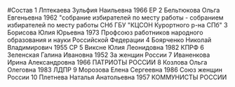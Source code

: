 #Состав
1 Лптекаева Зульфия Наильевна 1966 ЕР
2 Бельтюкова Ольга Евгеньевна 1962 \"собрание избирателей по месту работы - собранием избирателей по месту работы СНб ГБУ \"КЦСОН Курортного р-на СПб\"
3 Борисова Юлия Юрьевна 1973 Профсоюз работников народного образования и науки Российской Федерации
4 Боярченко Николай Владимирович 1955 СР
5 Виксне Юлия Леонидовна 1982 КПРФ
6 Зеленская Галина Ивановна 1952 За женщин России
7 Иваненкова Ирина Александровна 1966 ПАТРИОТЫ РОССИИ
8 Козлова Ольга Олеговна 1983 ЛДПР
9 Морозова Елена Сергеевна 1986 Союз женщин России
10 Плетнева Наталья Анатольевна 1957 КОММУНИСТЫ РОССИИ
